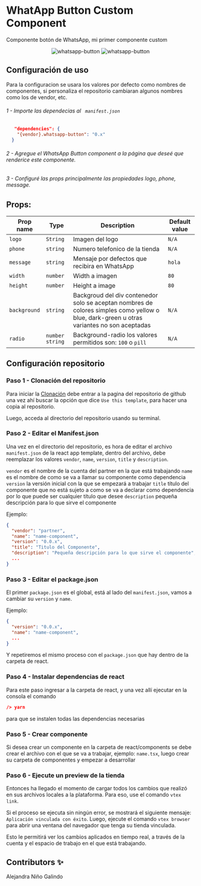 # WhatApp Button  Custom Component

Componente botón de WhatsApp, mi primer componente custom

<div align="center">

![whatsapp-button](https://github.com/alejandra1012/itgloberspartnercl-whatsapp-button/master/assets/img/readme__buttom-whatsApp.png.png)
![whatsapp-button](https://github.com/alejandra1012/itgloberspartnercl-whatsapp-button/master/assets/img/readme__redirec-whatsApp.png.png.png)


</div>
  
## Configuración de uso

Para la configuracion se usara los valores por defecto como nombres de componentes, si personaliza el repositorio cambiaran algunos nombres como los de vendor, etc. 

###### 1 - Importe las dependecias al ` manifest.json`

```json
   "dependencies": {
    "{vendor}.whatsapp-button": "0.x"
  }
```
######  2 - Agregue el WhatsApp Button component a la página que deseé que renderice este componente.

######  3 - Configuré las props principalmente las propiedades logo, phone, message.

## Props:

| Prop name      | Type     | Description                                          | Default value |
| -------------- | -------- | ---------------------------------------------------- | ------------- |
| `logo`     | `String` | Imagen del logo   |  `N/A` |
| `phone`    | `string` | Numero telefonico de la tienda |   `N/A`     |
| `message`  | `string` | Mensaje por defectos que recibira en WhatsApp  | `hola` |
| `width`  | `number` |  Width a imagen  |  `80`  |
| `height`   | `number` |  Height a image | `80` |           |
| `background` | `string` |  Backgroud del div contenedor solo se aceptan nombres de colores simples como yellow o blue, dark-green u otras variantes no son aceptadas |  `N/A` |
| `radio`    | `number` `string` |  Background-radio los valores permitidos son: `100` o `pill` |  `N/A` |

## Configuración repositorio 
### Paso 1 - Clonación del repositorio

Para iniciar la [Clonación](https://github.com/vtex-apps/react-app-template) debe entrar a la pagina del repositorio de github una vez ahí buscar la opción que dice `Use this template`, para hacer una copia al repositorio.

Luego, acceda al directorio del repositorio usando su terminal.

### Paso 2 - Editar el Manifest.json

Una vez en el directorio del repositorio, es hora de editar el archivo `manifest.json` de la react app template, dentro del archivo, debe reemplazar los valores `vendor`, `name`, `version`, `title` y `description`.

 `vendor` es el nombre de la cuenta del partner en la que está trabajando
 `name` es el nombre de como se va a llamar su componente como dependencia
 `version` la versión inicial con la que se empezará a trabajar
 `title` título del componente que no está sujeto a como se va a declarar como dependencia por lo que puede ser cualquier título que desee
 `description` pequeña descripción para lo que sirve el componente
 
Ejemplo:

```json
{
  "vendor": "partner",
  "name": "name-component",
  "version": "0.0.x",
  "title": "Titulo del Componente",
  "description": "Pequeña descripción para lo que sirve el componente",
  ...
}
```

### Paso 3 - Editar el package.json

El primer `package.json` es el global, está al lado del `manifest.json`, vamos a cambiar su `version` y `name`.
 
Ejemplo:

```json
{
  "version": "0.0.x",
  "name": "name-component",
  ...
}
```

Y repetiremos el mismo proceso con el `package.json` que hay dentro de la carpeta de react.

### Paso 4 - Instalar dependencias de react

Para este paso ingresar a la carpeta de react, y una vez allí ejecutar en la consola el comando
```json
/> yarn
```
para que se instalen todas las dependencias necesarias

### Paso 5 - Crear componente

Si desea crear un componente en la carpeta de react/components se debe crear el archivo con el que se va a trabajar, ejemplo: `name.tsx`, luego crear su carpeta de componentes y empezar a desarrollar

### Paso 6 - Ejecute un preview de la tienda

Entonces ha llegado el momento de cargar todos los cambios que realizó en sus archivos locales a la plataforma. Para eso, use el comando `vtex link`.

Si el proceso se ejecuta sin ningún error, se mostrará el siguiente mensaje: `Aplicación vinculada con éxito`. Luego, ejecute el comando `vtex browser` para abrir una ventana del navegador que tenga su tienda vinculada.

Esto le permitirá ver los cambios aplicados en tiempo real, a través de la cuenta y el espacio de trabajo en el que está trabajando.

 
## Contributors ✨

Alejandra Niño Galindo


